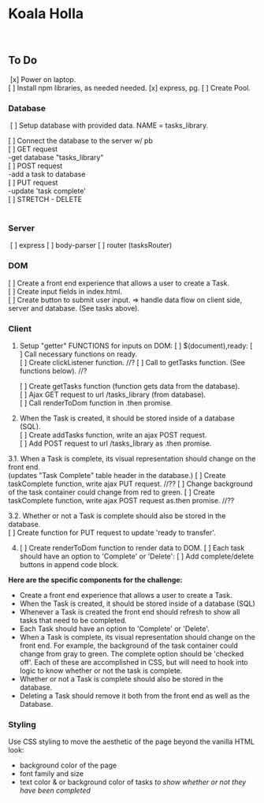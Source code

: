 # Koala Holla
​
## To Do
​
[x] Power on laptop.   
[ ] Install npm libraries, as needed needed. 
    [x] express, pg. 
[ ] Create Pool. 
​
### Database
​
[ ] Setup database with provided data. NAME = tasks_library.  
     
[ ] Connect the database to the server w/ pb  
    [ ] GET request  
            -get database "tasks_library"  
    [ ] POST request  
            -add a task to database  
    [ ] PUT request  
            -update 'task complete'   
    [ ] STRETCH - DELETE  
​
### Server
​
[ ]  express
[ ]  body-parser
[ ]  router (tasksRouter)


### DOM
[ ] Create a front end experience that allows a user to create a Task.  
    [ ] Create input fields in index.html.  
    [ ] Create button to submit user input.
        => handle data flow on client side, server and database. (See tasks above). 


### Client
1. Setup "getter" FUNCTIONS for inputs on DOM:
    [ ] $(document),ready:
        [ ] Call necessary functions on ready.  
            [ ] Create clickListener function.  //?
            [ ] Call to getTasks function. (See functions below). //?

    [ ] Create getTasks function (function gets data from the database).  
        [ ] Ajax GET request to url /tasks_library (from database).  
        [ ] Call renderToDom function in .then promise.  

2. When the Task is created, it should be stored inside of a database (SQL).  
    [ ] Create addTasks function, write an ajax POST request.  
        [ ] Add POST request to url /tasks_library as .then promise.  

3.1. When a Task is complete, its visual representation should change on the front end.  
    (updates "Task Complete" table header in the database.)
    [ ] Create taskComplete function, write ajax PUT request.  //??
        [ ] Change background of the task container could change from red to green.
        [ ] Create taskComplete function, write ajax POST request as.then promise.  //??

3.2. Whether or not a Task is complete should also be stored in the database.  
    [ ] Create function for PUT request to update 'ready to transfer'.   

4. [ ] Create renderToDom function to render data to DOM.
    [ ] Each task should have an option to 'Complete' or 'Delete':
        [ ] Add complete/delete buttons in append code block.   
        

**Here are the specific components for the challenge:**

* Create a front end experience that allows a user to create a Task.
* When the Task is created, it should be stored inside of a database (SQL)
* Whenever a Task is created the front end should refresh to show all tasks that need to be completed.
* Each Task should have an option to 'Complete' or 'Delete'.
* When a Task is complete, its visual representation should change on the front end. For example, the background of the task container could change from gray to green. The complete option should be  'checked off'. Each of these are accomplished in CSS, but will need to hook into logic to know whether or not the task is complete.
* Whether or not a Task is complete should also be stored in the database.
* Deleting a Task should remove it both from the front end as well as the Database.

### Styling

Use CSS styling to move the aesthetic of the page beyond the vanilla HTML look:
  - background color of the page
  - font family and size
  - text color & or background color of tasks *to show whether or not they have been completed*